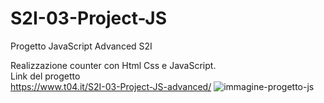 # S2I-03-Project-JS

Progetto JavaScript Advanced S2I

Realizzazione counter con Html Css e JavaScript.<br>
Link del progetto<br>
https://www.t04.it/S2I-03-Project-JS-advanced/
![immagine-progetto-js](https://user-images.githubusercontent.com/85954546/160662406-5c52548c-4635-46d0-b18e-a9343d66e901.png)
